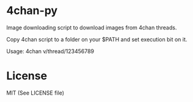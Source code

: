 4chan-py
========

Image downloading script to download images from 4chan threads.

Copy 4chan script to a folder on your $PATH and set execution bit on it.

Usage: 4chan v/thread/123456789



License
=======

MIT (See LICENSE file)
